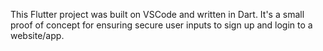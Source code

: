 This Flutter project was built on VSCode and written in Dart. It's a small proof of concept for ensuring secure user inputs to sign up and login to a website/app. 
